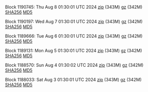 Block 1190745: Thu Aug  8 01:30:01 UTC 2024 [zip](https://files.01coin.io/mainnet/2024-08-08/bootstrap.dat.zip) (343M) [gz](https://files.01coin.io/mainnet/2024-08-08/bootstrap.dat.tar.gz) (342M) [SHA256](https://files.01coin.io/mainnet/2024-08-08/sha256.txt) [MD5](https://files.01coin.io/mainnet/2024-08-08/md5.txt)

Block 1190197: Wed Aug  7 01:30:01 UTC 2024 [zip](https://files.01coin.io/mainnet/2024-08-07/bootstrap.dat.zip) (343M) [gz](https://files.01coin.io/mainnet/2024-08-07/bootstrap.dat.tar.gz) (342M) [SHA256](https://files.01coin.io/mainnet/2024-08-07/sha256.txt) [MD5](https://files.01coin.io/mainnet/2024-08-07/md5.txt)

Block 1189666: Tue Aug  6 01:30:01 UTC 2024 [zip](https://files.01coin.io/mainnet/2024-08-06/bootstrap.dat.zip) (343M) [gz](https://files.01coin.io/mainnet/2024-08-06/bootstrap.dat.tar.gz) (342M) [SHA256](https://files.01coin.io/mainnet/2024-08-06/sha256.txt) [MD5](https://files.01coin.io/mainnet/2024-08-06/md5.txt)

Block 1189131: Mon Aug  5 01:30:01 UTC 2024 [zip](https://files.01coin.io/mainnet/2024-08-05/bootstrap.dat.zip) (343M) [gz](https://files.01coin.io/mainnet/2024-08-05/bootstrap.dat.tar.gz) (342M) [SHA256](https://files.01coin.io/mainnet/2024-08-05/sha256.txt) [MD5](https://files.01coin.io/mainnet/2024-08-05/md5.txt)

Block 1188570: Sun Aug  4 01:30:02 UTC 2024 [zip](https://files.01coin.io/mainnet/2024-08-04/bootstrap.dat.zip) (343M) [gz](https://files.01coin.io/mainnet/2024-08-04/bootstrap.dat.tar.gz) (342M) [SHA256](https://files.01coin.io/mainnet/2024-08-04/sha256.txt) [MD5](https://files.01coin.io/mainnet/2024-08-04/md5.txt)

Block 1188033: Sat Aug  3 01:30:01 UTC 2024 [zip](https://files.01coin.io/mainnet/2024-08-03/bootstrap.dat.zip) (343M) [gz](https://files.01coin.io/mainnet/2024-08-03/bootstrap.dat.tar.gz) (342M) [SHA256](https://files.01coin.io/mainnet/2024-08-03/sha256.txt) [MD5](https://files.01coin.io/mainnet/2024-08-03/md5.txt)
